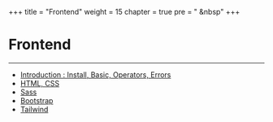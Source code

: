 +++
title = "Frontend"
weight = 15
chapter = true
pre = "<i class='fas fa-book-open'></i> &nbsp"
+++

# **Frontend**

---

- [Introduction : Install, Basic, Operators, Errors](/python/intro)
- [HTML, CSS](/frontend/css)
- [Sass](/frontend/sass)
- [Bootstrap](/frontend/bootstrap)
- [Tailwind](/frontend/tailwind)
